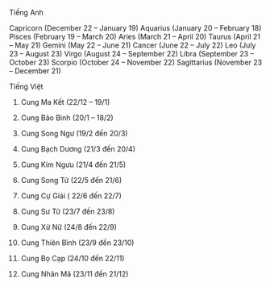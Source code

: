 Tiếng Anh

Capricorn (December 22 – January 19)
Aquarius (January 20 – February 18)
Pisces (February 19 – March 20)
Aries (March 21 – April 20)
Taurus (April 21 – May 21)
Gemini (May 22 – June 21)
Cancer (June 22 – July 22)
Leo (July 23 – August 23)
Virgo (August 24 – September 22)
Libra (September 23 – October 23)
Scorpio (October 24 – November 22)
Sagittarius (November 23 – December 21)

Tiếng Việt

1. Cung Ma Kết (22/12 – 19/1)

2. Cung Bảo Bình (20/1 – 18/2)

3. Cung Song Ngư (19/2 đến 20/3)

4. Cung Bạch Dương (21/3 đến 20/4)

5. Cung Kim Ngưu (21/4 đến 21/5)

6. Cung Song Tử (22/5 đến 21/6)

7. Cung Cự Giải ( 22/6 đến 22/7)

8. Cung Sư Tử (23/7 đến 23/8)

9. Cung Xử Nữ (24/8 đến 22/9)

10. Cung Thiên Bình (23/9 đến 23/10)

11. Cung Bọ Cạp (24/10 đến 22/11)

12. Cung Nhân Mã (23/11 đến 21/12)